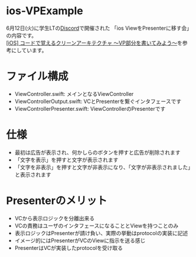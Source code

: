 # ios-VPExample

6月12日(火)に学生LTの[Discord](https://discord.gg/F4u9yKN)で開催された 「ios ViewをPresenterに移す会」 の内容です。  
[[iOS] コードで覚えるクリーンアーキテクチャ 〜VP部分を書いてみよう〜](https://dev.classmethod.jp/etc/getting-used-to-ios-clean-architecture-vp-pattern-with-code/)を参考にしています。

# ファイル構成

- ViewController.swift: メインとなるViewController
- ViewControllerOutput.swift: VCとPresenterを繋ぐインタフェースです
- ViewControllerPresenter.swift: ViewControllerのPresenterです

# 仕様

- 最初は広告が表示され、何かしらのボタンを押すと広告が削除されます
- 「文字を表示」を押すと文字が表示されます
- 「文字を非表示」を押すと文字が非表示になり、「文字が非表示されました」と表示されます

# Presenterのメリット

- VCから表示ロジックを分離出来る
- VCの責務はユーザのインタフェースになることとViewを持つことのみ
- 表示ロジックはPresenterが請け負い、実際の挙動はprotocolの実装に記述
- イメージ的にはPresenterがVCのViewに指示を送る感じ
- PresenterはVCが実装したprotocolを受け取る
